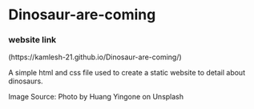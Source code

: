 # Dinosaur-are-coming
<h3> website link </h3> (https://kamlesh-21.github.io/Dinosaur-are-coming/)
<p> A simple html and css file used to create a static website to detail about dinosaurs. </p>
<p> Image Source: Photo by Huang Yingone on Unsplash </p>
